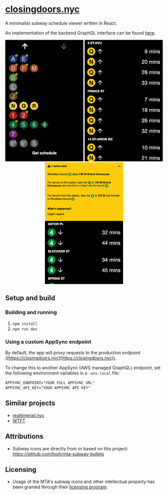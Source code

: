# [closingdoors.nyc](https://closingdoors.nyc/)

A minimalist subway schedule viewer written in React.

An implementation of the backend GraphQL interface can be found [here](https://github.com/cedarbaum/transiter-graphql-proxy).

<p align="center">
  <img src="./.images/home.PNG" width="250" />
  <img src="./.images/schedule.PNG" width="250" />
  <img src="./.images/alert.png" width="250" />
</p>

## Setup and build

### Building and running

1. `npm install`
2. `npm run dev`

### Using a custom AppSync endpoint

By default, the app will proxy requests to the production endpoint ([https://closingdoors.nyc](https://closingdoors.nyc)).

To change this to another AppSync (AWS managed GraphQL) endpoint, set the following environment variables in a `.env.local` file:

```
APPSYNC_ENDPOINT="YOUR FULL APPSYNC URL"
APPSYNC_API_KEY="YOUR APPSYNC API KEY"
```

## Similar projects

- [realtimerail.nyc](https://github.com/jamespfennell/realtimerail.nyc-react)
- [WTFT](https://github.com/jonthornton/WTFT)

## Attributions

- Subway icons are directly from or based on this project: https://github.com/louh/mta-subway-bullets

## Licensing

- Usage of the MTA's subway icons and other intellectual property has been granted through their [licensing program](https://new.mta.info/doing-business-with-us/licensing-program).
